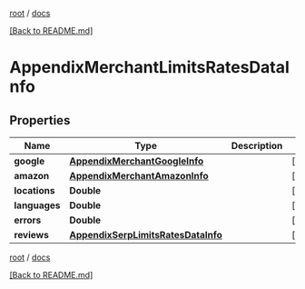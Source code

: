 [root](./../ "root") / [docs](./ "docs")

[[Back to README.md]](./../README.md "[Back to README.md]")

# AppendixMerchantLimitsRatesDataInfo

## Properties

| Name | Type | Description | Notes |
|------------ | ------------- | ------------- | -------------|
|**google** | [**AppendixMerchantGoogleInfo**](AppendixMerchantGoogleInfo.md) |  |  [optional] |
|**amazon** | [**AppendixMerchantAmazonInfo**](AppendixMerchantAmazonInfo.md) |  |  [optional] |
|**locations** | **Double** |  |  [optional] |
|**languages** | **Double** |  |  [optional] |
|**errors** | **Double** |  |  [optional] |
|**reviews** | [**AppendixSerpLimitsRatesDataInfo**](AppendixSerpLimitsRatesDataInfo.md) |  |  [optional] |

[root](./../ "root") / [docs](./ "docs")

[[Back to README.md]](./../README.md "[Back to README.md]")